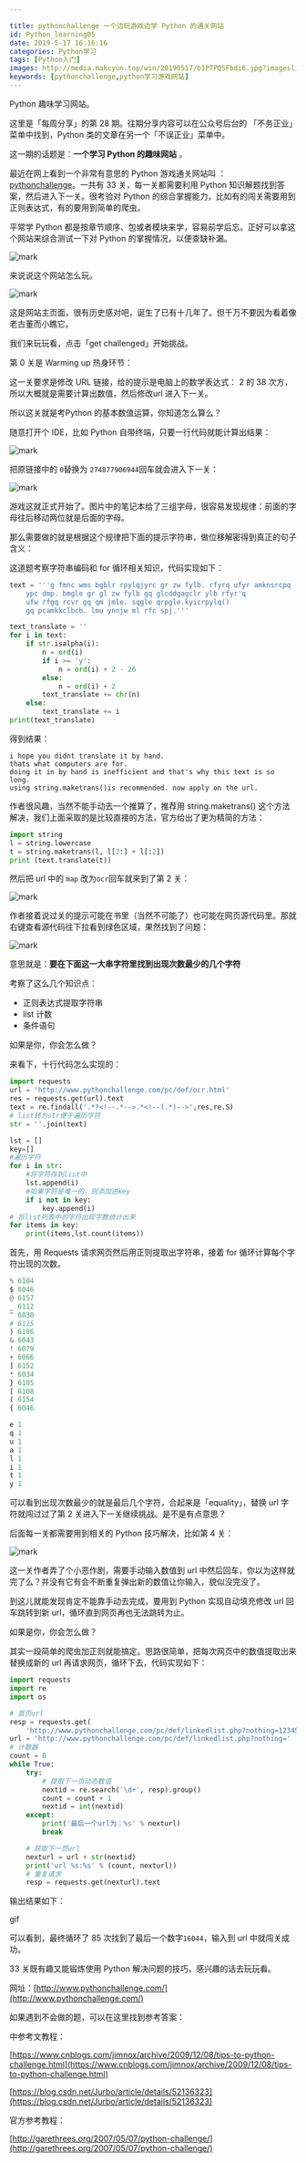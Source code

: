 ```yaml
---

title: pythonchallenge 一个边玩游戏边学 Python 的通关网站 
id: Python_learning05
date: 2019-5-17 16:16:16
categories: Python学习
tags: [Python入门]
images: http://media.makcyun.top/win/20190517/b1PTPQSFbdi6.jpg?imageslim
keywords: [pythonchallenge,python学习游戏网站]
---
```

Python 趣味学习网站。

<!-- more -->  

这里是「每周分享」的第 28 期。往期分享内容可以在公众号后台的 「不务正业」菜单中找到，Python 类的文章在另一个「不误正业」菜单中。

这一期的话题是：**一个学习 Python 的趣味网站** 。

最近在网上看到一个非常有意思的 Python 游戏通关网站叫 ：[pythonchallenge](http://www.pythonchallenge.com/)。一共有 33 关，每一关都需要利用 Python 知识解题找到答案，然后进入下一关。很考验对 Python 的综合掌握能力，比如有的闯关需要用到正则表达式，有的要用到简单的爬虫。

平常学 Python 都是按章节顺序、包或者模块来学，容易前学后忘。正好可以拿这个网站来综合测试一下对 Python 的掌握情况，以便查缺补漏。

![mark](http://media.makcyun.top/win/20190517/zxEI9qCgGEX7.png?imageslim)

来说说这个网站怎么玩。

![mark](http://media.makcyun.top/win/20190517/ouAsVeqHH94B.png?imageslim)

这是网站主页面，很有历史感对吧，诞生了已有十几年了。但千万不要因为看着像老古董而小瞧它。

我们来玩玩看，点击「get challenged」开始挑战。

第 0 关是 Warming up 热身环节：

这一关要求是修改 URL 链接，给的提示是电脑上的数学表达式： 2 的 38 次方，所以大概就是需要计算出数值，然后修改url 进入下一关。

所以这关就是考Python 的基本数值运算，你知道怎么算么？



随意打开个 IDE，比如 Python 自带终端，只要一行代码就能计算出结果：

![mark](http://media.makcyun.top/win/20190517/jsSvU886Y3xw.png?imageslim)

把原链接中的 `0`替换为 `274877906944`回车就会进入下一关：

![mark](http://media.makcyun.top/win/20190517/ypFIjlp1IuLF.png?imageslim)

游戏这就正式开始了。图片中的笔记本给了三组字母，很容易发现规律：前面的字母往后移动两位就是后面的字母。

那么需要做的就是根据这个规律把下面的提示字符串，做位移解密得到真正的句子含义：

这道题考察字符串编码和 for 循环相关知识，代码实现如下：

```python
text = '''g fmnc wms bgblr rpylqjyrc gr zw fylb. rfyrq ufyr amknsrcpq
    ypc dmp. bmgle gr gl zw fylb gq glcddgagclr ylb rfyr'q
    ufw rfgq rcvr gq qm jmle. sqgle qrpgle.kyicrpylq()
    gq pcamkkclbcb. lmu ynnjw ml rfc spj.'''

text_translate = ''
for i in text:
    if str.isalpha(i):
        n = ord(i)
        if i >= 'y':
            n = ord(i) + 2 - 26
        else:
            n = ord(i) + 2
        text_translate += chr(n)
    else:
        text_translate += i
print(text_translate)
```

得到结果：

```test
i hope you didnt translate it by hand. 
thats what computers are for. 
doing it in by hand is inefficient and that's why this text is so long. 
using string.maketrans()is recommended. now apply on the url.
```

作者很风趣，当然不能手动去一个推算了，推荐用 string.maketrans() 这个方法解决，我们上面采取的是比较直接的方法，官方给出了更为精简的方法：

```python
import string
l = string.lowercase
t = string.maketrans(l, l[2:] + l[:2])
print (text.translate(t))
```

然后把 url 中的 `map` 改为`ocr`回车就来到了第 2 关：

![mark](http://media.makcyun.top/win/20190517/ehGvHsSHtovF.png?imageslim)

作者接着说过关的提示可能在书里（当然不可能了）也可能在网页源代码里。那就右键查看源代码往下拉看到绿色区域，果然找到了问题：

![mark](http://media.makcyun.top/win/20190517/g39fqrlV1JYP.png?imageslim)

意思就是：**要在下面这一大串字符里找到出现次数最少的几个字符**

考察了这么几个知识点：

- 正则表达式提取字符串
- list 计数
- 条件语句

如果是你，你会怎么做？



来看下，十行代码怎么实现的：

```python
import requests
url = 'http://www.pythonchallenge.com/pc/def/ocr.html'
res = requests.get(url).text
text = re.findall('.*?<!--.*-->.*<!--(.*)-->',res,re.S)
# list转为str便于遍历字符
str = ''.join(text)

lst = []
key=[]
#遍历字符
for i in str:
    #将字符存到list中
    lst.append(i)
    #如果字符是唯一的，则添加进key
    if i not in key:
        key.append(i)
# 将list列表中的字符出现字数统计出来
for items in key:
    print(items,lst.count(items))
```

首先，用 Requests 请求网页然后用正则提取出字符串，接着 for 循环计算每个字符出现的次数。

```python
% 6104
$ 6046
@ 6157
_ 6112
^ 6030
# 6115
) 6186
& 6043
! 6079
+ 6066
] 6152
* 6034
} 6105
[ 6108
( 6154
{ 6046

e 1
q 1
u 1
a 1
l 1
i 1
t 1
y 1
```

可以看到出现次数最少的就是最后几个字符，合起来是「equality」，替换 url 字符就闯过过了第 2 关进入下一关继续挑战。是不是有点意思？



后面每一关都需要用到相关的 Python 技巧解决，比如第 4 关：

![mark](http://media.makcyun.top/win/20190517/jbXJRTGYHxSc.png?imageslim)

这一关作者弄了个小恶作剧，需要手动输入数值到 url 中然后回车，你以为这样就完了么？并没有它有会不断重复弹出新的数值让你输入，貌似没完没了。

到这儿就能发现肯定不能靠手动去完成，要用到 Python 实现自动填充修改 url 回车跳转到新 url，循环直到网页再也无法跳转为止。

如果是你，你会怎么做？



其实一段简单的爬虫加正则就能搞定。思路很简单，把每次网页中的数值提取出来替换成新的 url 再请求网页，循环下去，代码实现如下：

```python
import requests
import re
import os

# 首页url
resp = requests.get(
    'http://www.pythonchallenge.com/pc/def/linkedlist.php?nothing=12345').text
url = 'http://www.pythonchallenge.com/pc/def/linkedlist.php?nothing='
# 计数器
count = 0
while True:
    try:
        # 提取下一页动态数值
        nextid = re.search('\d+', resp).group()
        count = count + 1
        nextid = int(nextid)
    except:
        print('最后一个url为：%s' % nexturl)
        break

    # 获取下一页url
    nexturl = url + str(nextid)
    print('url %s:%s' % (count, nexturl))
    # 重复请求
    resp = requests.get(nexturl).text
```

输出结果如下：

gif

可以看到，最终循环了 85 次找到了最后一个数字`16044`，输入到 url 中就闯关成功。



33 关既有趣又能锻炼使用 Python 解决问题的技巧，感兴趣的话去玩玩看。

网址：[http://www.pythonchallenge.com/](http://www.pythonchallenge.com/)

如果遇到不会做的题，可以在这里找到参考答案：

中参考文教程：

[https://www.cnblogs.com/jimnox/archive/2009/12/08/tips-to-python-challenge.html](https://www.cnblogs.com/jimnox/archive/2009/12/08/tips-to-python-challenge.html)

[https://blog.csdn.net/Jurbo/article/details/52136323](https://blog.csdn.net/Jurbo/article/details/52136323)

官方参考教程：

[http://garethrees.org/2007/05/07/python-challenge/](http://garethrees.org/2007/05/07/python-challenge/)